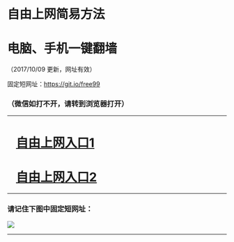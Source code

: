 ﻿# 自由上网简易方法

# 电脑、手机一键翻墙

（2017/10/09 更新，网址有效）

固定短网址：https://git.io/free99

### （微信如打不开，请转到浏览器打开）


***





# &nbsp;&nbsp; <a href="http://ft1110417787.fwq-tz-1001.info/fwqtz01.html?t=100900115235 " target="_blank">自由上网入口1</a>
# &nbsp;&nbsp; <a href="http://ft155582131.fwq-tz-1002.info/fwqtz02.html?t=10090018886 " target="_blank">自由上网入口2</a>
***

### 请记住下图中固定短网址：

<img src="https://s3-us-west-2.amazonaws.com/fwq-1001/yjfq-20170905okok.png" /> 


***

